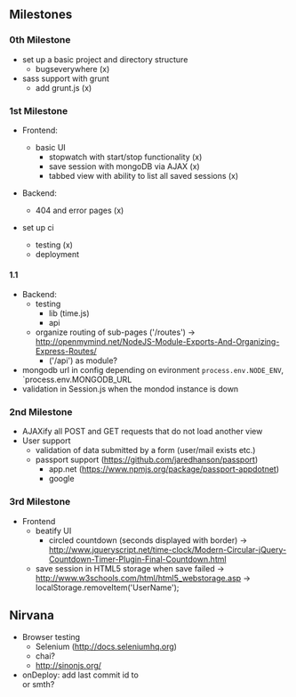 ## Milestones
### 0th Milestone
- set up a basic project and directory structure
	- bugseverywhere (x)
- sass support with grunt
	- add grunt.js (x)

### 1st Milestone
- Frontend:
	- basic UI
		- stopwatch with start/stop functionality (x)
		- save session with mongoDB via AJAX (x)
		- tabbed view with ability to list all saved sessions (x)
- Backend:
	- 404 and error pages (x)

- set up ci
	- testing (x)
	- deployment
	
#### 1.1
- Backend:
	- testing
		- lib (time.js)
		- api
	- organize routing of sub-pages ('/routes') -> http://openmymind.net/NodeJS-Module-Exports-And-Organizing-Express-Routes/
		- ('/api') as module?
- mongodb url in config depending on evironment `process.env.NODE_ENV`, `process.env.MONGODB_URL
- validation in Session.js when the mondod instance is down

### 2nd Milestone
- AJAXify all POST and GET requests that do not load another view
- User support
	- validation of data submitted by a form (user/mail exists etc.)
	- passport support (https://github.com/jaredhanson/passport)
		- app.net (https://www.npmjs.org/package/passport-appdotnet)
		- google

### 3rd Milestone
- Frontend
	- beatify UI
		- circled countdown (seconds displayed with border)
			-> http://www.jqueryscript.net/time-clock/Modern-Circular-jQuery-Countdown-Timer-Plugin-Final-Countdown.html
	- save session in HTML5 storage when save failed
		-> http://www.w3schools.com/html/html5_webstorage.asp
		-> localStorage.removeItem('UserName');

## Nirvana
- Browser testing
	- Selenium (http://docs.seleniumhq.org)
	- chai?
	- http://sinonjs.org/
- onDeploy: add last commit id to <footer> or smth?